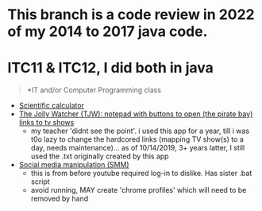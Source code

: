 # This branch is a code review in 2022 of my 2014 to 2017 java code.
 
# ITC11 & ITC12, I did both in java 
> *IT and/or Computer Programming class

* [Scientific calculator]( https://github.com/alik604/Classes/blob/master/High%20School%20Java/CalculatorV5.java)
* [The Jolly Watcher (TJW): notepad with buttons to open (the pirate bay) links to tv shows](https://github.com/alik604/Classes/blob/master/High%20School%20Java/TJWgui.java)
  + my teacher 'didnt see the point'. i used this app for a year, till i was t0o lazy to change the hardcored links (mapping TV show(s) to a day, needs maintenance)... as of 10/14/2019, 3+ years latter, I still used the .txt originally created by this app   
* [Social media manipulation (SMM)](https://github.com/alik604/Classes/blob/master/High%20School%20Java/smm.java)
  + this is from before youtube required log-in to dislike. Has sister .bat script
  + avoid running, MAY create 'chrome profiles' which will need to be removed by hand 
 
 
